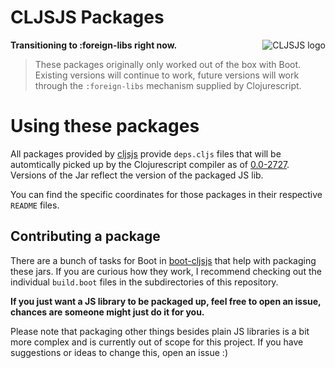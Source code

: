 # CLJSJS Packages

<img src="https://dl.dropboxusercontent.com/u/453692/cljsjs-logo.png"
  alt="CLJSJS logo" align="right" />

**Transitioning to :foreign-libs right now.**

> These packages originally only worked out of the box with Boot.
> Existing versions will continue to work, future versions will
> work through the `:foreign-libs` mechanism supplied by Clojurescript.

# Using these packages

All packages provided by [cljsjs][clojars-cljsjs] provide `deps.cljs`
files that will be automtically picked up by the Clojurescript
compiler as of [0.0-2727][2727]. Versions of the Jar reflect the
version of the packaged JS lib.

You can find the specific coordinates for those packages in their
respective `README` files.

## Contributing a package

There are a bunch of tasks for Boot in [boot-cljsjs][boot-cljsjs] that help with
packaging these jars. If you are curious how they work, I recommend checking out
the individual `build.boot` files in the subdirectories of this repository.

**If you just want a JS library to be packaged up, feel free to open
an issue, chances are someone might just do it for you.**

Please note that packaging other things besides plain JS libraries is
a bit more complex and is currently out of scope for this project. If you
have suggestions or ideas to change this, open an issue :)

[fileset-doc]: https://github.com/boot-clj/boot/wiki/Filesets
[boot-cljsjs]: https://github.com/cljsjs/boot-cljsjs
[build.boot]: react/build.boot
[clojars-cljsjs]: https://clojars.org/groups/cljsjs
[2727]: https://groups.google.com/d/msg/clojurescript/pJ_EYHkYAUs/mLi8XfiQxZsJ
